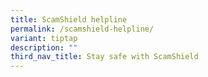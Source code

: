 ```yaml
---
title: ScamShield helpline
permalink: /scamshield-helpline/
variant: tiptap
description: ""
third_nav_title: Stay safe with ScamShield
---
```

